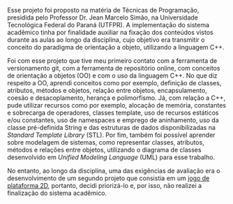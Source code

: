 Esse projeto foi proposto na matéria de Técnicas de Programação, presidida pelo Professor Dr. Jean Marcelo Simão, na Universidade Tecnológica Federal do Paraná (UTFPR). A implementação do sistema acadêmico tinha por finalidade auxiliar na fixação dos conteúdos vistos durante as aulas ao longo da disciplina, cujo objetivo era transmitir o conceito do paradigma de orientação a objeto, utilizando a linguagem C++.

Foi com esse projeto que tive meu primeiro contato com a ferramenta de versionamento git, com a ferramenta de repositório online, com conceitos de orientação a objetos (OO) e com o uso da linguagem C++. No que diz respeito a OO, aprendi conceitos como por exemplo, definição de classes, atributos, métodos e objetos, relação entre objetos, encapsulamento, coesão e desacoplamento, herança e polimorfismo. Já, com relação a C++,  pude utilizar recursos como por exemplo, alocação de memória, constantes e sobrecarga de operadores, classes template, uso de recursos estáticos e/ou constantes, uso de namespaces e emprego de aninhamento, uso da classe pré-definida String e das estruturas de dados disponibilizadas na _Standard Template Library_ (STL). Por fim, também foi possível aprender sobre modelagem de sistemas, como representar classes, atributos, métodos e relações entre objetos, utilizando o diagrama de classes desenvolvido em _Unified Modeling Language_ (UML) para esse trabalho.

No entanto, ao longo da disciplina, uma das exigências de avaliação era o desenvolvimento de um segundo projeto que consistia em um [jogo de plataforma 2D](https://github.com/caio-o/ggg), portanto, decidi priorizá-lo e, por isso, não realizei a finalização do sistema acadêmico.
